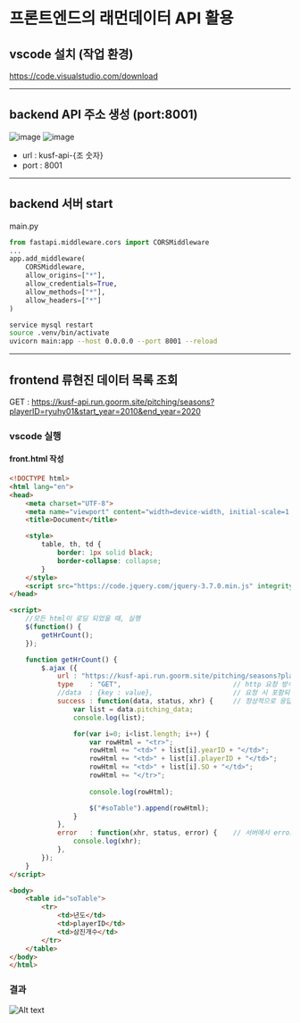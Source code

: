 # 프론트엔드의 래먼데이터 API 활용

## vscode 설치 (작업 환경)
https://code.visualstudio.com/download

---
## backend API 주소 생성 (port:8001)
![image](https://github.com/kyohoonsim/kusf-data-2023-1/assets/34634956/f6ed2527-8a4a-4a49-8eaa-e03d7207191f)
![image](https://github.com/kyohoonsim/kusf-data-2023-1/assets/34634956/f016715e-d426-4275-8675-1dc763fa670e)
- url : kusf-api-{조 숫자}
- port : 8001
---

## backend 서버 start
main.py
``` python
from fastapi.middleware.cors import CORSMiddleware
...
app.add_middleware(
    CORSMiddleware,
    allow_origins=["*"],
    allow_credentials=True,
    allow_methods=["*"],
    allow_headers=["*"]
)
```

``` bash
service mysql restart
source .venv/bin/activate
uvicorn main:app --host 0.0.0.0 --port 8001 --reload
```
---

## frontend 류현진 데이터 목록 조회
GET : https://kusf-api.run.goorm.site/pitching/seasons?playerID=ryuhy01&start_year=2010&end_year=2020



### vscode 실행

#### front.html 작성
``` html
<!DOCTYPE html>
<html lang="en">
<head>
    <meta charset="UTF-8">
    <meta name="viewport" content="width=device-width, initial-scale=1.0">
    <title>Document</title>

    <style>
        table, th, td {
            border: 1px solid black;
            border-collapse: collapse;
        }
    </style>
    <script src="https://code.jquery.com/jquery-3.7.0.min.js" integrity="sha256-2Pmvv0kuTBOenSvLm6bvfBSSHrUJ+3A7x6P5Ebd07/g=" crossorigin="anonymous"></script>
</head>

<script>
    //모든 html이 로딩 되었을 때, 실행
    $(function() {
        getHrCount();
    });

    function getHrCount() {
        $.ajax ({
            url	: "https://kusf-api.run.goorm.site/pitching/seasons?playerID=ryuhy01&start_year=2010&end_year=2020",                                // 요청이 전송될 URL 주소
            type	: "GET",                            // http 요청 방식 (default: ‘GET’)
            //data  : {key : value},                    // 요청 시 포함되어질 데이터
            success : function(data, status, xhr) {     // 정상적으로 응답 받았을 경우에는 success 콜백이 호출되게 됩니다.
                var list = data.pitching_data;
                console.log(list);

                for(var i=0; i<list.length; i++) {
                    var rowHtml = "<tr>";
                    rowHtml += "<td>" + list[i].yearID + "</td>";
                    rowHtml += "<td>" + list[i].playerID + "</td>";
                    rowHtml += "<td>" + list[i].SO + "</td>";
                    rowHtml += "</tr>";
                    
                    console.log(rowHtml);

                    $("#soTable").append(rowHtml);
                }
            },
            error	: function(xhr, status, error) {    // 서버에서 error가 생겼을 때 호출됩니다.
                console.log(xhr);                      
            },
        });
    }
</script>

<body>
    <table id="soTable">
        <tr>
            <td>년도</td>
            <td>playerID</td>
            <td>삼진개수</td>
        </tr>
    </table>
</body>
</html>
```
### 결과
![Alt text](image-3.png)
